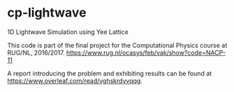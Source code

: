 # cp-lightwave
1D Lightwave Simulation using Yee Lattice

This code is part of the final project for the Computational Physics course at RUG/NL, 2016/2017. 
https://www.rug.nl/ocasys/feb/vak/show?code=NACP-11

A report introducing the problem and exhibiting results can be found at https://www.overleaf.com/read/vghskrdyvqqg.
